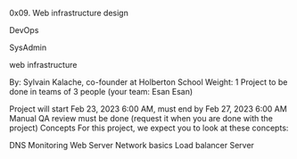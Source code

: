 0x09. Web infrastructure design

DevOps

SysAdmin

web infrastructure

 By: Sylvain Kalache, co-founder at Holberton School
 Weight: 1
 Project to be done in teams of 3 people (your team: Esan Esan)
 
 Project will start Feb 23, 2023 6:00 AM, must end by Feb 27, 2023 6:00 AM
 Manual QA review must be done (request it when you are done with the project)
Concepts
For this project, we expect you to look at these concepts:

DNS
Monitoring
Web Server
Network basics
Load balancer
Server
